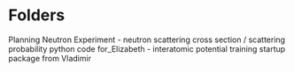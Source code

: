 # Folders 
Planning Neutron Experiment - neutron scattering cross section / scattering probability python code
for_Elizabeth - interatomic potential training startup package from Vladimir 
